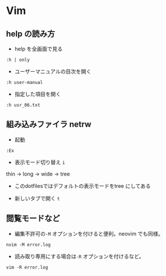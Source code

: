 # Vim
## help の読み方
- help を全画面で見る
```
:h | only
```

- ユーザーマニュアルの目次を開く
```
:h user-manual
```

- 指定した項目を開く
```
:h usr_06.txt
```

## 組み込みファイラ netrw
- 起動
```
:Ex
```

- 表示モード切り替え
`i`

thin -> long -> wide -> tree
* このdotfilesではデフォルトの表示モードをtree にしてある

- 新しいタブで開く
`t`

## 閲覧モードなど
- 編集不許可の`-M` オプションを付けると便利。neovim でも同様。
```
nvim -M error.log
```

- 読み取り専用にする場合は`-R` オプションを付けるなど。
```
vim -R error.log
```
